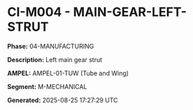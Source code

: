 # CI-M004 - MAIN-GEAR-LEFT-STRUT

**Phase:** 04-MANUFACTURING

**Description:** Left main gear strut

**AMPEL:** AMPEL-01-TUW (Tube and Wing)

**Segment:** M-MECHANICAL

**Generated:** 2025-08-25 17:27:29 UTC
